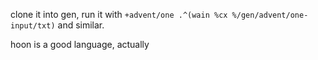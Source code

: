 clone it into gen, run it with `+advent/one .^(wain %cx %/gen/advent/one-input/txt)` and similar.

hoon is a good language, actually
